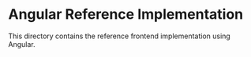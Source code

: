 # Angular Reference Implementation

This directory contains the reference frontend implementation using Angular.
